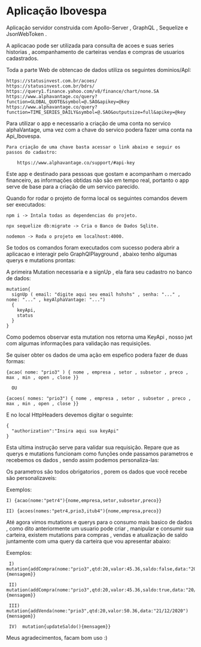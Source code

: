 # Aplicação Ibovespa

Aplicação servidor construida com Apollo-Server , GraphQL , Sequelize e JsonWebToken . 

A aplicacao pode ser utilizada para consulta de acoes e suas series historias , acompanhamento de carteiras vendas e compras de usuarios cadastrados.

Toda a parte Web de obtencao de dados utiliza os seguintes dominios/ApI:

    https://statusinvest.com.br/acoes/
    https://statusinvest.com.br/bdrs/
    https://query1.finance.yahoo.com/v8/finance/chart/none.SA
    https://www.alphavantage.co/query?function=GLOBAL_QUOTE&symbol=@.SAO&apikey=@key
    https://www.alphavantage.co/query?function=TIME_SERIES_DAILY&symbol=@.SAO&outputsize=full&apikey=@key

Para utilizar o app e necessario a criação de uma conta no servico alphaVantage, uma vez com a chave do servico podera fazer uma conta na Api_Ibovespa.

    Para criação de uma chave basta acessar o link abaixo e seguir os passos do cadastro:
    
        https://www.alphavantage.co/support/#api-key

Este app e destinado para pessoas que gostam e acompanham o mercado financeiro, as informações obtidas não são em tempo real, portanto o app serve de base para a criação de um servico parecido.

Quando for rodar o projeto de forma local os seguintes comandos devem ser executados:

    npm i -> Intala todas as dependencias do projeto.
    
    npx sequelize db:migrate -> Cria o Banco de Dados Sqlite.
    
    nodemon -> Roda o projeto em localhost:4000.

Se todos os comandos foram executados com sucesso podera abrir a aplicacao e interagir pelo GraphQlPlayground , abaixo tenho algumas querys e mutations prontas:

A primeira Mutation necessaria e a signUp , ela fara seu cadastro no banco de dados:

    mutation{ 
      signUp ( email: "digite aqui seu email hshshs" , senha: "..." , nome: "..." , keyAlphaVantage: "...") 
      {
        keyApi,
        status 
      }
    }

Como podemos observar esta mutation nos retorna uma KeyApi , nosso jwt com algumas informações para validação nas requisições.

Se quiser obter os dados de uma ação em espefico podera fazer de duas formas:

    {acao( nome: "prio3" ) { nome , empresa , setor , subsetor , preco , max , min , open , close }}

      OU 
  
    {acoes( nomes: "prio3") { nome , empresa , setor , subsetor , preco , max , min , open , close }}

E no local HttpHeaders devemos digitar o seguinte:

    {
      "authorization":"Insira aqui sua keyApi"
    }

Esta ultima instrução serve para validar sua requisição. Repare que as querys e mutations funcionam como funções onde passamos parametros e recebemos os dados , sendo assim podemos personaliza-las:

Os parametros são todos obrigatorios , porem os dados que você recebe são personalizaveis:

 Exemplos:
  
    I) {acao(nome:"petr4"){nome,empresa,setor,subsetor,preco}}
    
    II) {acoes(nomes:"petr4,prio3,itub4"){nome,empresa,preco}}
    
Até agora vimos mutations e querys para o consumo mais basico de dados , como dito anteriormente um usuario pode criar , manipular e consumir sua carteira,
existem mutations para compras , vendas e atualização de saldo juntamente com uma query da carteira que vou apresentar abaixo:

   Exemplos:

     I)   mutation{addCompra(nome:"prio3",qtd:20,valor:45.36,saldo:false,data:"20/12/2020"){mensagem}}
      
     II)  mutation(addCompra(nome:"prio3",qtd:20,valor:45.36,saldo:true,data:"20/12/2020"){mensagem}}
    
     III) mutation{addVenda(nome:"prio3",qtd:20,valor:50.36,data:"21/12/2020"){mensagem}}
      
     IV)  mutation{updateSaldo(){mensagem}}

Meus agradecimentos, facam bom uso :)


